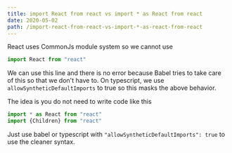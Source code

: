```yaml
---
title: import React from react vs import * as React from react 
date: 2020-05-02
path: /import-react-from-react-vs-import-*-as-react-from-react
---
```


 

React uses CommonJs module system so we cannot use
```jsx
import React from "react"
```

We can use this line and there is no error because Babel tries to take care of this so that we don't have to.
On typescript, we use `allowSyntheticDefaultImports` to true so this masks the above behavior.

The idea is you do not need to write code like this

```jsx
import * as React from "react"
import {Children} from "react"
```

Just use babel or typescript with `"allowSyntheticDefaultImports": true` to use the cleaner syntax. 